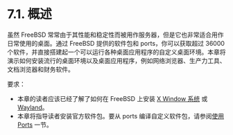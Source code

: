 # 7.1. 概述

虽然 FreeBSD 常常由于其性能和稳定性而被用作服务器，但是它也非常适合用作日常使用的桌面。通过 FreeBSD 提供的软件包和 ports，你可以获取超过 36000 个软件，并直接搭建起一个可以运行各种桌面应用程序的自定义桌面环境。本章将演示如何安装流行的桌面环境以及桌面应用程序，例如网络浏览器、生产力工具、文档浏览器和财务软件。

要求：

- 本章的读者应该已经了解了如何在 FreeBSD 上安装 [X Window 系统](https://docs.freebsd.org/en/books/handbook/book/#x11) 或 [Wayland](https://docs.freebsd.org/en/books/handbook/book/#wayland)。
- 本章将指导读者安装官方软件包。要从 ports 编译自定义软件包，请参阅[使用 Ports](https://docs.freebsd.org/en/books/handbook/book/#ports-using) 一节。
